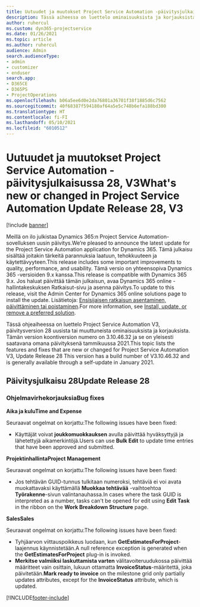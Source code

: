 ```yaml
---
title: Uutuudet ja muutokset Project Service Automation -päivitysjulkaisussa 28, V3
description: Tässä aiheessa on luettelo ominaisuuksista ja korjauksista, jotka ovat käytettävissä Project Service Automation -päivitysjulkaisussa 28, V3.
author: ruhercul
ms.custom: dyn365-projectservice
ms.date: 01/26/2021
ms.topic: article
ms.author: ruhercul
audience: Admin
search.audienceType:
- admin
- customizer
- enduser
search.app:
- D365CE
- D365PS
- ProjectOperations
ms.openlocfilehash: b06a5ee6d0e2da76801a36701f38f1885d6c7562
ms.sourcegitcommit: 40f68387f594180af64a5e5c748b6efa188bd300
ms.translationtype: HT
ms.contentlocale: fi-FI
ms.lasthandoff: 05/10/2021
ms.locfileid: "6010512"
---
```

# <a name="whats-new-or-changed-in-project-service-automation-update-release-28-v3"></a><span data-ttu-id="cede6-103">Uutuudet ja muutokset Project Service Automation -päivitysjulkaisussa 28, V3</span><span class="sxs-lookup"><span data-stu-id="cede6-103">What's new or changed in Project Service Automation Update Release 28, V3</span></span>

[!include [banner](../includes/psa-now-project-operations.md)]

<span data-ttu-id="cede6-104">Meillä on ilo julkistaa Dynamics 365:n Project Service Automation-sovelluksen uusin päivitys.</span><span class="sxs-lookup"><span data-stu-id="cede6-104">We’re pleased to announce the latest update for the Project Service Automation application for Dynamics 365.</span></span> <span data-ttu-id="cede6-105">Tämä julkaisu sisältää joitakin tärkeitä parannuksia laatuun, tehokkuuteen ja käytettävyyteen.</span><span class="sxs-lookup"><span data-stu-id="cede6-105">This release includes some important improvements to quality, performance, and usability.</span></span> <span data-ttu-id="cede6-106">Tämä versio on yhteensopiva Dynamics 365 -versioiden 9.x kanssa.</span><span class="sxs-lookup"><span data-stu-id="cede6-106">This release is compatible with Dynamics 365 9.x.</span></span> <span data-ttu-id="cede6-107">Jos haluat päivittää tämän julkaisun, avaa Dynamics 365 online -hallintakeskuksen Ratkaisut-sivu ja asenna päivitys.</span><span class="sxs-lookup"><span data-stu-id="cede6-107">To update to this release, visit the Admin Center for Dynamics 365 online solutions page to install the update.</span></span> <span data-ttu-id="cede6-108">Lisätietoja: [Ensisijaisen ratkaisun asentaminen, päivittäminen tai poistaminen](/power-platform/admin/install-remove-preferred-solution).</span><span class="sxs-lookup"><span data-stu-id="cede6-108">For more information, see [Install, update, or remove a preferred solution](/power-platform/admin/install-remove-preferred-solution).</span></span>

<span data-ttu-id="cede6-109">Tässä ohjeaiheessa on luettelo Project Service Automation V3, päivitysversion 28 uusista tai muuttuneista ominaisuuksista ja korjauksista. Tämän version koontiversion numero on 3.10.46.32 ja se on yleisesti saatavana omana päivityksenä tammikuussa 2021.</span><span class="sxs-lookup"><span data-stu-id="cede6-109">This topic lists the features and fixes that are new or changed for Project Service Automation V3, Update Release 28 This version has a build number of V3.10.46.32 and is generally available through a self-update in January 2021.</span></span>

## <a name="update-release-28"></a><span data-ttu-id="cede6-110">Päivitysjulkaisu 28</span><span class="sxs-lookup"><span data-stu-id="cede6-110">Update Release 28</span></span>

### <a name="bug-fixes"></a><span data-ttu-id="cede6-111">Ohjelmavirhekorjauksia</span><span class="sxs-lookup"><span data-stu-id="cede6-111">Bug fixes</span></span>

<span data-ttu-id="cede6-112">**Aika ja kulu**</span><span class="sxs-lookup"><span data-stu-id="cede6-112">**Time and Expense**</span></span>

<span data-ttu-id="cede6-113">Seuraavat ongelmat on korjattu:</span><span class="sxs-lookup"><span data-stu-id="cede6-113">The following issues have been fixed:</span></span>

- <span data-ttu-id="cede6-114">Käyttäjät voivat **joukkomuokkauksen** avulla päivittää hyväksyttyjä ja lähetettyjä aikamerkintöjä.</span><span class="sxs-lookup"><span data-stu-id="cede6-114">Users can use **Bulk Edit** to update time entries that have been approved and submitted.</span></span>

<span data-ttu-id="cede6-115">**Projektinhallinta**</span><span class="sxs-lookup"><span data-stu-id="cede6-115">**Project Management**</span></span>

<span data-ttu-id="cede6-116">Seuraavat ongelmat on korjattu:</span><span class="sxs-lookup"><span data-stu-id="cede6-116">The following issues have been fixed:</span></span>

- <span data-ttu-id="cede6-117">Jos tehtävän GUID-tunnus tulkitaan numeroksi, tehtäviä ei voi avata muokattavaksi käyttämällä **Muokkaa tehtävää** -vaihtoehtoa **Työrakenne**-sivun valintanauhassa.</span><span class="sxs-lookup"><span data-stu-id="cede6-117">In cases where the task GUID is interpreted as a number, tasks can't be opened for edit using **Edit Task** in the ribbon on the **Work Breakdown Structure** page.</span></span>

<span data-ttu-id="cede6-118">**Sales**</span><span class="sxs-lookup"><span data-stu-id="cede6-118">**Sales**</span></span>

<span data-ttu-id="cede6-119">Seuraavat ongelmat on korjattu:</span><span class="sxs-lookup"><span data-stu-id="cede6-119">The following issues have been fixed:</span></span>

- <span data-ttu-id="cede6-120">Tyhjäarvon viittauspoikkeus luodaan, kun **GetEstimatesForProject**-laajennus käynnistetään.</span><span class="sxs-lookup"><span data-stu-id="cede6-120">A null reference exception is generated when the **GetEstimatesForProject** plug-in is invoked.</span></span>
- <span data-ttu-id="cede6-121">**Merkitse valmiiksi laskuttamista varten** välitavoiteruudukossa päivittää määritteet vain osittain, lukuun ottamatta **InvoiceStatus**-määritettä, joka päivitetään.</span><span class="sxs-lookup"><span data-stu-id="cede6-121">**Mark ready to invoice** on the milestone grid only partially updates attributes, except for the **InvoiceStatus** attribute, which is updated.</span></span>



[!INCLUDE[footer-include](../includes/footer-banner.md)]